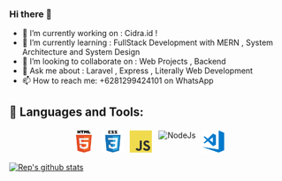 ### Hi there 👋

- 🔭 I’m currently working on : Cidra.id !
- 🌱 I’m currently learning : FullStack Development with MERN , System Architecture and System Design
- 👯 I’m looking to collaborate on : Web Projects , Backend 
- 💬 Ask me about : Laravel , Express , Literally Web Development
- 📫 How to reach me: +6281299424101 on WhatsApp


## 🧰 Languages and Tools:
<p align="center">
<img src="https://raw.githubusercontent.com/github/explore/80688e429a7d4ef2fca1e82350fe8e3517d3494d/topics/html/html.png" alt="HTML" height="40" style="vertical-align:top; margin:4px">
 <img src="https://raw.githubusercontent.com/github/explore/80688e429a7d4ef2fca1e82350fe8e3517d3494d/topics/css/css.png" alt="CSS" height="40" style="vertical-align:top; margin:4px"> 
<img src="https://raw.githubusercontent.com/github/explore/80688e429a7d4ef2fca1e82350fe8e3517d3494d/topics/javascript/javascript.png" alt="Javascript" height="40" style="vertical-align:top; margin:4px">
 <img src="https://raw.githubusercontent.com/github/explore/80688e429a7d4ef2fca1e82350fe8e3517d3494d/topics/node-js/node-js.png" alt="NodeJs" height="40" style="vertical-align:top; margin:4px">
<img src="https://raw.githubusercontent.com/github/explore/80688e429a7d4ef2fca1e82350fe8e3517d3494d/topics/visual-studio-code/visual-studio-code.png" alt="VS Code" height="40" style="vertical-align:top; margin:4px">
</p>

[![Rep's github stats](https://github-readme-stats.vercel.app/api?username=rizqyep)](https://github.com/anuraghazra/github-readme-stats)
